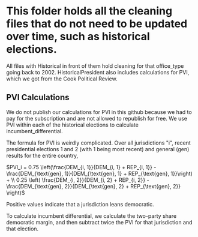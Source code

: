 # This folder holds all the cleaning files that do not need to be updated over time, such as historical elections. 

All files with Historical in front of them hold cleaning for that office_type going back to 2002. 
HistoricalPresident also includes calculations for PVI, which we got from the Cook Political Review. 

## PVI Calculations

We do not publish our calculations for PVI in this github because we had to pay for the subscription and are not allowed to republish for free. We use PVI within each of the historical elections to calculate incumbent_differential. 

The formula for PVI is weirdly complicated. Over all jurisdictions "i", recent presidential elections 1 and 2 (with 1 being most recent) and general (gen) results for the entire country,

$PVI_i = 0.75 \left(\frac{DEM_{i, 1}}{DEM_{i, 1} + REP_{i, 1}} - \frac{DEM_{\text{gen}, 1}}{DEM_{\text{gen}, 1} + REP_{\text{gen}, 1}}\right) + \\
0.25 \left( \frac{DEM_{i, 2}}{DEM_{i, 2} + REP_{i, 2}} - \frac{DEM_{\text{gen}, 2}}{DEM_{\text{gen}, 2} + REP_{\text{gen}, 2}} \right)$

Positive values indicate that a jurisdiction leans democratic.

To calculate incumbent differential, we calculate the two-party share democratic margin, and then subtract twice the PVI for that jurisdiction and that election. 